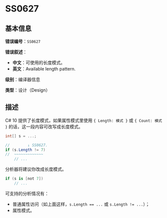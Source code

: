 ﻿# SS0627
## 基本信息

**错误编号**：`SS0627`

**错误叙述**：

* **中文**：可使用的长度模式。
* **英文**：Available length pattern.

**级别**：编译器信息

**类型**：设计（Design）

## 描述

C# 10 提供了长度模式，如果属性模式里使用 `{ Length: 模式 }` 或 `{ Count: 模式 }` 的话，这一段内容可改写成长度模式。

```csharp
int[] s = ...;

//        ↓ SS0627.
if (s.Length != 7)
//  ~~~~~~~~~~~~~
    // ...
```

分析器将建议你改成长度模式。

```csharp
if (s is [not 7])
    // ...
```

可支持的分析情况有：

* 普通属性访问（如上面这样，`s.Length == ...` 或 `s.Length != ...`）；
* 属性模式。